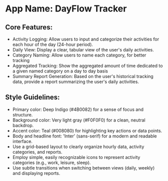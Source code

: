 # **App Name**: DayFlow Tracker

## Core Features:

- Activity Logging: Allow users to input and categorize their activities for each hour of the day (24-hour period).
- Daily View: Display a clear, tabular view of the user's daily activities.
- Category Naming: Allow users to name each category, for better tracking
- Aggregated Tracking: Show the aggregated amount of time dedicated to a given named category on a day to day basis
- Summary Report Generation: Based on the user's historical tracking data, provide a report summarizing the user's daily activities.

## Style Guidelines:

- Primary color: Deep Indigo (#4B0082) for a sense of focus and structure.
- Background color: Very light gray (#F0F0F0) for a clean, neutral backdrop.
- Accent color: Teal (#008080) for highlighting key actions or data points.
- Body and headline font: 'Inter' (sans-serif) for a modern and readable interface.
- Use a grid-based layout to clearly organize hourly data, activity categories, and reports.
- Employ simple, easily recognizable icons to represent activity categories (e.g., work, leisure, sleep).
- Use subtle transitions when switching between views (daily, weekly) and displaying reports.